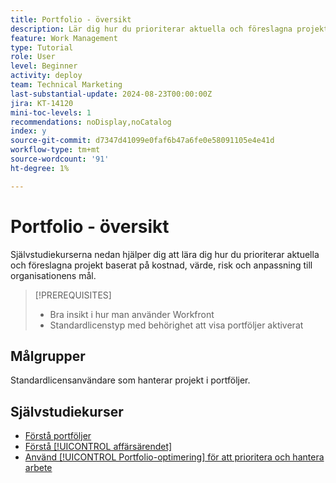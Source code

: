 ```yaml
---
title: Portfolio - översikt
description: Lär dig hur du prioriterar aktuella och föreslagna projekt baserat på kostnad, värde, risk och anpassning till era organisationsmål.
feature: Work Management
type: Tutorial
role: User
level: Beginner
activity: deploy
team: Technical Marketing
last-substantial-update: 2024-08-23T00:00:00Z
jira: KT-14120
mini-toc-levels: 1
recommendations: noDisplay,noCatalog
index: y
source-git-commit: d7347d41099e0faf6b47a6fe0e58091105e4e41d
workflow-type: tm+mt
source-wordcount: '91'
ht-degree: 1%

---
```



# Portfolio - översikt

Självstudiekurserna nedan hjälper dig att lära dig hur du prioriterar aktuella och föreslagna projekt baserat på kostnad, värde, risk och anpassning till organisationens mål.

>[!PREREQUISITES]
>
>* Bra insikt i hur man använder Workfront
>* Standardlicenstyp med behörighet att visa portföljer aktiverat


## Målgrupper

Standardlicensanvändare som hanterar projekt i portföljer.

## Självstudiekurser

* [Förstå portföljer](overview-of-adobe-workfront-portfolios.md)
* [Förstå [!UICONTROL affärsärendet]](introduction-to-the-business-case.md)
* [Använd [!UICONTROL Portfolio-optimering] för att prioritera och hantera arbete](prioritize-and-manage-work-with-portfolios.md)
